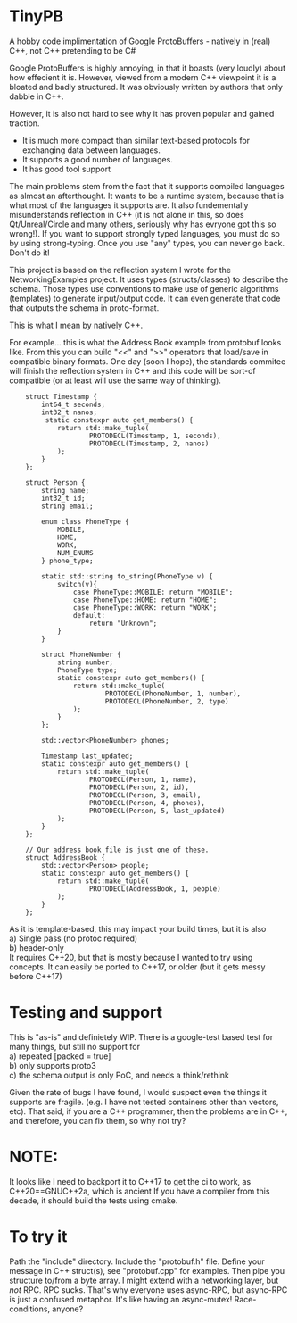 # TinyPB
A hobby code implimentation of Google ProtoBuffers - natively in (real) C++, not C++ pretending to be C#

Google ProtoBuffers is highly annoying, in that it boasts (very loudly) about how effecient it is. However, viewed from a modern C++ viewpoint it is a bloated and badly structured. It was obviously written by authors that only dabble in C++.

However, it is also not hard to see why it has proven popular and gained traction.
- It is much more compact than similar text-based protocols for exchanging data between languages.
- It supports a good number of languages.
- It has good tool support

The main problems stem from the fact that it supports compiled languages as almost an afterthought. It wants to be a runtime system, because that is what most of the languages it supports are. It also fundementally misunderstands reflection in C++ (it is not alone in this, so does Qt/Unreal/Circle and many others, seriously why has evryone got this so wrong!). If you want to support strongly typed languages, you must do so by using strong-typing. Once you use "any" types, you can never go back. Don't do it!

This project is based on the reflection system I wrote for the NetworkingExamples project. It uses types (structs/classes) to describe the schema. Those types use conventions to make use of generic algorithms (templates) to generate input/output code. It can even generate that code that outputs the schema in proto-format.

This is what I mean by natively C++.

For example... this is what the Address Book example from protobuf looks like. From this you can build "<<" and ">>" operators that load/save in compatible binary formats. One day (soon I hope), the standards commitee will finish the reflection system in C++ and this code will be sort-of compatible (or at least will use the same way of thinking).

```
    struct Timestamp {
        int64_t seconds;
        int32_t nanos;
         static constexpr auto get_members() {
            return std::make_tuple(
                    PROTODECL(Timestamp, 1, seconds),
                    PROTODECL(Timestamp, 2, nanos)
            );
        }
    };

    struct Person {
        string name;
        int32_t id;
        string email;

        enum class PhoneType {
            MOBILE,
            HOME,
            WORK,
            NUM_ENUMS
        } phone_type;

        static std::string to_string(PhoneType v) {
            switch(v){
                case PhoneType::MOBILE: return "MOBILE";
                case PhoneType::HOME: return "HOME";
                case PhoneType::WORK: return "WORK";
                default:
                    return "Unknown";
            }
        }        

        struct PhoneNumber {
            string number;
            PhoneType type;
            static constexpr auto get_members() {
                return std::make_tuple(
                        PROTODECL(PhoneNumber, 1, number),
                        PROTODECL(PhoneNumber, 2, type)
                );
            }
        };

        std::vector<PhoneNumber> phones;

        Timestamp last_updated;
        static constexpr auto get_members() {
            return std::make_tuple(
                    PROTODECL(Person, 1, name),
                    PROTODECL(Person, 2, id),
                    PROTODECL(Person, 3, email),
                    PROTODECL(Person, 4, phones),
                    PROTODECL(Person, 5, last_updated)
            );
        }
    };

    // Our address book file is just one of these.
    struct AddressBook {
        std::vector<Person> people;
        static constexpr auto get_members() {
            return std::make_tuple(
                    PROTODECL(AddressBook, 1, people)
            );
        }
    };
```
As it is template-based, this may impact your build times, but it is also  
a) Single pass (no protoc required)  
b) header-only  
It requires C++20, but that is mostly because I wanted to try using concepts. It can easily be ported to C++17, or older (but it gets messy before C++17)


# Testing and support

This is "as-is" and definietely WIP. There is a google-test based test for many things, but still no support for  
 a) repeated [packed = true]  
 b) only supports proto3  
 c) the schema output is only PoC, and needs a think/rethink  

Given the rate of bugs I have found, I would suspect even the things it supports are fragile. (e.g. I have not tested containers other than vectors, etc).
That said, if you are a C++ programmer, then the problems are in C++, and therefore, you can fix them, so why not try?

# NOTE:
It looks like I need to backport it to C++17 to get the ci to work, as C++20==GNUC++2a, which is ancient
If you have a compiler from this decade, it should build the tests using cmake.

# To try it
Path the "include" directory. Include the "protobuf.h" file. Define your message in C++ struct(s), see "protobuf.cpp" for examples.
Then pipe you structure to/from a byte array.
I might extend with a networking layer, but *not* RPC. RPC sucks. That's why everyone uses async-RPC, but async-RPC is just a confused metaphor. It's like having an async-mutex! Race-conditions, anyone?
